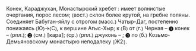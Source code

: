 ---
---

Конек, Караджухан, Монастырский хребет
: имеет волнистые очертания, порос лесом; ⦅вост.⦆ склон более крутой, на гребне поляны. Соединяет Бабуган-яйлу с отрогом ⦅масс.⦆ Чатыр-Даг, постепенно понижаясь ⦅Ю⦆→⦅С⦆, к вершине Агыс-Хыр; к ⦅В⦆ от ⦅г.⦆ Черная – ❶ конек – ⦅рпл.⦆; ❷ ⦅см.⦆ ⟦кара⟧; ⦅ср.⦆ ⦅рпл.⦆ джуконь – ; ❸ по ⦅б.⦆ Козьмо-Демьяновскому монастырю неподалеку ⦃Ж2⦄.
